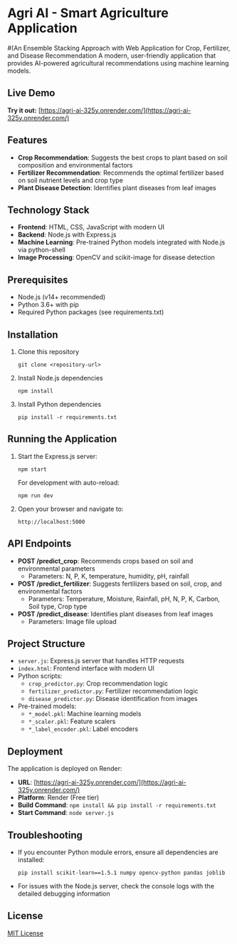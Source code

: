 # Agri AI - Smart Agriculture Application
#(An Ensemble Stacking Approach with Web Application for Crop, Fertilizer, and Disease Recommendation
A modern, user-friendly application that provides AI-powered agricultural recommendations using machine learning models.

## Live Demo

**Try it out:** [https://agri-ai-325y.onrender.com/](https://agri-ai-325y.onrender.com/)

## Features

- **Crop Recommendation**: Suggests the best crops to plant based on soil composition and environmental factors
- **Fertilizer Recommendation**: Recommends the optimal fertilizer based on soil nutrient levels and crop type
- **Plant Disease Detection**: Identifies plant diseases from leaf images

## Technology Stack

- **Frontend**: HTML, CSS, JavaScript with modern UI
- **Backend**: Node.js with Express.js
- **Machine Learning**: Pre-trained Python models integrated with Node.js via python-shell
- **Image Processing**: OpenCV and scikit-image for disease detection

## Prerequisites

- Node.js (v14+ recommended)
- Python 3.6+ with pip
- Required Python packages (see requirements.txt)

## Installation

1. Clone this repository

   ```
   git clone <repository-url>
   ```

2. Install Node.js dependencies

   ```
   npm install
   ```

3. Install Python dependencies
   ```
   pip install -r requirements.txt
   ```

## Running the Application

1. Start the Express.js server:

   ```
   npm start
   ```

   For development with auto-reload:

   ```
   npm run dev
   ```

2. Open your browser and navigate to:
   ```
   http://localhost:5000
   ```

## API Endpoints

- **POST /predict_crop**: Recommends crops based on soil and environmental parameters
  - Parameters: N, P, K, temperature, humidity, pH, rainfall
- **POST /predict_fertilizer**: Suggests fertilizers based on soil, crop, and environmental factors
  - Parameters: Temperature, Moisture, Rainfall, pH, N, P, K, Carbon, Soil type, Crop type
- **POST /predict_disease**: Identifies plant diseases from leaf images
  - Parameters: Image file upload

## Project Structure

- `server.js`: Express.js server that handles HTTP requests
- `index.html`: Frontend interface with modern UI
- Python scripts:
  - `crop_predictor.py`: Crop recommendation logic
  - `fertilizer_predictor.py`: Fertilizer recommendation logic
  - `disease_predictor.py`: Disease identification from images
- Pre-trained models:
  - `*_model.pkl`: Machine learning models
  - `*_scaler.pkl`: Feature scalers
  - `*_label_encoder.pkl`: Label encoders

## Deployment

The application is deployed on Render:

- **URL**: [https://agri-ai-325y.onrender.com/](https://agri-ai-325y.onrender.com/)
- **Platform**: Render (Free tier)
- **Build Command**: `npm install && pip install -r requirements.txt`
- **Start Command**: `node server.js`

## Troubleshooting

- If you encounter Python module errors, ensure all dependencies are installed:

  ```
  pip install scikit-learn==1.5.1 numpy opencv-python pandas joblib
  ```

- For issues with the Node.js server, check the console logs with the detailed debugging information

## License

[MIT License](LICENSE)

